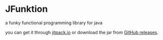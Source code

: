 # JFunktion
a funky functional programming library for java

you can get it through [jitpack.io](https://jitpack.io/#uwx/JFunktion/-SNAPSHOT) or download the jar from [GitHub releases](https://github.com/uwx/JFunktion/releases).
